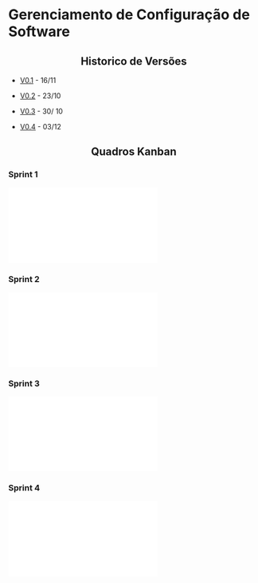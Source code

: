 # Gerenciamento de Configuração de Software

## <center>Historico de Versões</center>

* <a href="https://github.com/Me-Adota/website/pull/35">V0.1</a> - 16/11 

* <a href="https://github.com/Me-Adota/website/pull/44">V0.2</a> - 23/10 

* <a href="https://github.com/Me-Adota/website/pull/64">V0.3</a> - 30/ 10 

* <a href="">V0.4</a> - 03/12 

## <center>Quadros Kanban</center>

### Sprint 1

![Sprint 1](img/kanban1.md)

### Sprint 2

![Sprint 2](img/kanban2.md)

### Sprint 3

![Sprint 3](img/kanban3.md)

### Sprint 4

![Sprint 4](img/kanban4.md)